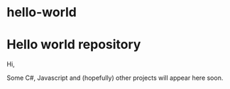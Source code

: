 # hello-world
Hello world repository
=========================
Hi,

Some C#, Javascript and (hopefully) other projects will appear here soon.
